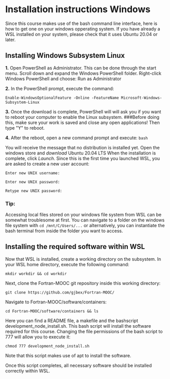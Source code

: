 # Installation instructions Windows

Since this course makes use of the bash command line interface, here is how to get one on your windows opperating system.
If you have already a WSL installed on your system, please check that it uses Ubuntu 20.04 or later.

## Installing Windows Subsystem Linux

**1.** 
Open PowerShell as Administrator. This can be done through the start menu. 
Scroll down and expand the Windows PowerShell folder. 
Right-click Windows PowerShell and choose: Run as Administrator 

**2.** 
In the PowerShell prompt, execute the command:
 
`Enable-WindowsOptionalFeature -Online -FeatureName Microsoft-Windows-Subsystem-Linux`

**3.**
Once the download is complete, PowerShell will will ask you if you want to reboot your computer to enable the Linux subsystem.
###Before doing this, make sure your work is saved and close any open applications!
Then type "Y" to reboot.

**4.**
After the reboot, open a new command prompt and execute:
`bash`

You will receive the message that no distribution is installed yet. 
Open the windows store and *download* Ubuntu 20.04 LTS
When the installation is complete, click *Launch*.
Since this is the first time you launched WSL, you are asked to create a new user account:

`Enter new UNIX username:`

`Enter new UNIX password:`

`Retype new UNIX password:`

### Tip:
Accessing local files stored on your windows file system from WSL can be somewhat troublesome at first.
You can navigate to a folder on the windows file system with 
`cd /mnt/C/Users/...`
or alternatively, you can instantiate the bash terminal from inside the folder you want to access.

## Installing the required software within WSL

Now that WSL is installed, create a working directory on the subsystem.
In your WSL home directory, execute the following command:

`mkdir workdir && cd workdir`

Next, clone the Fortran-MOOC git repository inside this working directory:

`git clone https://github.com/gjbex/Fortran-MOOC/`

Navigate to Fortran-MOOC/software/containers:

`cd Fortran-MOOC/software/containers && ls` 

Here you can find a README file, a makefile and the bashscript development_node_install.sh.
This bash script will install the software required for this course. Changing the file permissions 
of the bash script to 777 will allow you to execute it:

`chmod 777 development_node_install.sh`

Note that this script makes use of apt to install the software.

Once this script completes, all necessary software should be installed correctly within WSL. 
